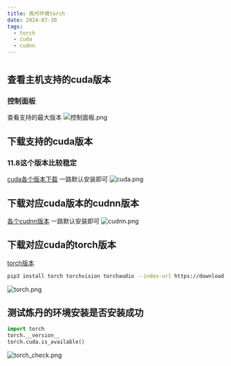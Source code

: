 ```yaml
---
title: 炼丹环境torch
date: 2024-07-30
tags:
  - torch
  - cuda
  - cudnn
---
```

#
## 查看主机支持的cuda版本
###  控制面板
查看支持的最大版本
![控制面板.png](https://img.lideshan.top/i/2024/07/30/66a884b11a822.png)
## 下载支持的cuda版本
### 11.8这个版本比较稳定
[cuda各个版本下载](https://developer.nvidia.com/cuda-toolkit-archive)
一路默认安装即可
![cuda.png](https://img.lideshan.top/i/2024/07/30/66a884b1b92fa.png)
## 下载对应cuda版本的cudnn版本
[各个cudnn版本](https://developer.nvidia.com/cuda-toolkit-archive)
一路默认安装即可
![cudnn.png](https://img.lideshan.top/i/2024/07/30/66a884b07d849.png)
## 下载对应cuda的torch版本
[torch版本](https://pytorch.org/get-started/locally/)
```bash
pip3 install torch torchvision torchaudio --index-url https://download.pytorch.org/whl/cu118
```
![torch.png](https://img.lideshan.top/i/2024/07/30/66a884b2d0060.png)
## 测试炼丹的环境安装是否安装成功
```python
import torch
torch.__version__
torch.cuda.is_available()
```
![torch_check.png](https://img.lideshan.top/i/2024/07/30/66a884b163dca.png)